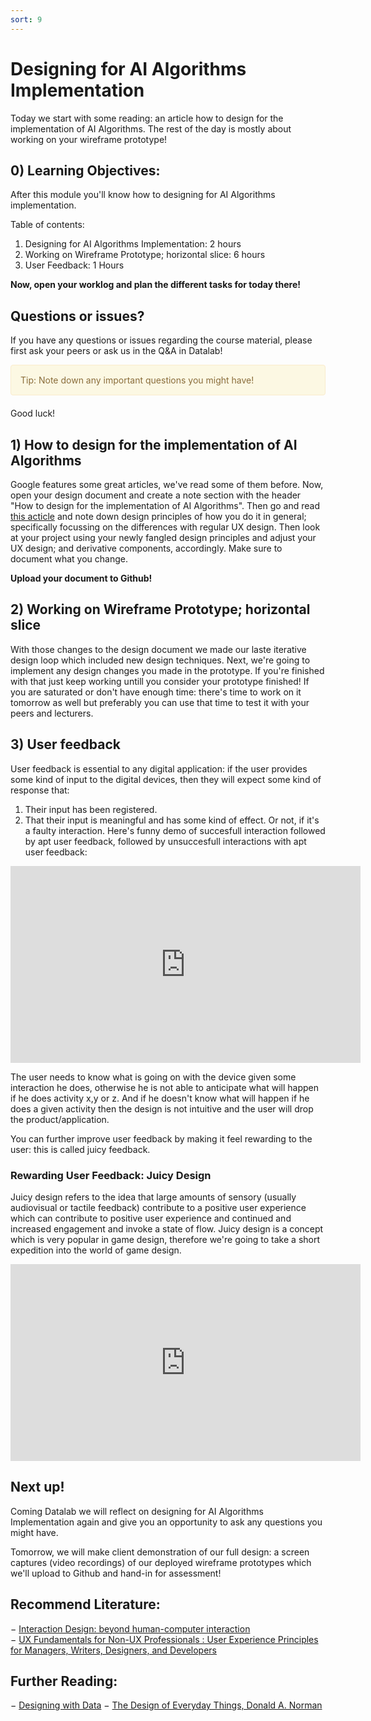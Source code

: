 ```yaml
---
sort: 9
---
```


# Designing for AI Algorithms Implementation
Today we start with some reading: an article how to design for the implementation of AI Algorithms. The rest of the day is mostly about working on your wireframe prototype!

## 0) Learning Objectives:
After this module you'll know how to designing for AI Algorithms implementation.

Table of contents:
1. Designing for AI Algorithms Implementation: 2 hours
2. Working on Wireframe Prototype; horizontal slice: 6 hours
3. User Feedback: 1 Hours

**Now, open your worklog and plan the different tasks for today there!**

## Questions or issues?
If you have any questions or issues regarding the course material, please first ask your peers or ask us in the Q&A in Datalab!

<div style="padding: 15px; border: 1px solid transparent; border-color: transparent; margin-bottom: 20px; border-radius: 4px; color: #8a6d3b;; background-color: #fcf8e3; border-color: #faebcc;">
Tip: Note down any important questions you might have!
 </div>

Good luck!


## 1) How to design for the implementation of AI Algorithms
Google features some great articles, we've read some of them before. Now, open your design document and create a note section with the header "How to design for the implementation of AI Algorithms". Then go and read [this acticle](https://design.google/library/simulating-intelligence/) and note down design principles of how you do it in general; specifically focussing on the differences with regular UX design. Then look at your project using your newly fangled design principles and adjust your UX design; and derivative components, accordingly. Make sure to document what you change.

**Upload your document to Github!**


## 2) Working on Wireframe Prototype; horizontal slice
With those changes to the design document we made our laste iterative design loop which included new design techniques. Next, we're going to implement any design changes you made in the prototype. If you're finished with that just keep working untill you consider your prototype finished!
If you are saturated or don't have enough time: there's time to work on it tomorrow as well but preferably you can use that time to test it with your peers and lecturers.

## 3) User feedback
User feedback is essential to any digital application: if the user provides some kind of input to the digital devices, then they will expect some kind of response that:
1. Their input has been registered.
2. That their input is meaningful and has some kind of effect. Or not, if it's a faulty interaction.
Here's funny demo of succesfull interaction followed by apt user feedback, followed by unsuccesfull interactions with apt user feedback:
<iframe width="560" height="315" src="https://www.youtube.com/embed/OAQ7l33UF3E" title="YouTube video player" frameborder="0" allow="accelerometer; autoplay; clipboard-write; encrypted-media; gyroscope; picture-in-picture" allowfullscreen></iframe>

The user needs to know what is going on with the device given some interaction he does, otherwise he is not able to anticipate what will happen if he does activity x,y or z. And if he doesn't know what will happen if he does a given activity then the design is not intuitive and the user will drop the product/application.

You can further improve user feedback by making it feel rewarding to the user: this is called juicy feedback.

### Rewarding User Feedback: Juicy Design
Juicy design refers to the idea that large amounts of sensory (usually audiovisual or tactile feedback) contribute to a positive user experience which can contribute to positive user experience and
continued and increased engagement and invoke a state of flow. Juicy design is a concept which is very popular in game design, therefore we're going to take a short expedition into the world of game design.
<iframe width="560" height="315" src="https://www.youtube.com/embed/Fy0aCDmgnxg" title="YouTube video player" frameborder="0" allow="accelerometer; autoplay; clipboard-write; encrypted-media; gyroscope; picture-in-picture" allowfullscreen></iframe>

## Next up!
Coming Datalab we will reflect on designing for AI Algorithms Implementation again and give you an opportunity to ask any questions you might have.

Tomorrow, we will make client demonstration of our full design: a screen captures (video recordings) of our deployed wireframe prototypes which we'll upload to Github and hand-in for assessment!


## Recommend Literature:
−	[Interaction Design: beyond human-computer interaction](https://login.proxy1.dom1.nhtv.nl/login?url=https://search.ebscohost.com/login.aspx?direct=true&db=cat01829a&AN=buas.303541695&site=eds-live)   
−	[UX Fundamentals for Non-UX Professionals : User Experience Principles for Managers, Writers, Designers, and Developers](https://login.proxy1.dom1.nhtv.nl/login?url=https://search.ebscohost.com/login.aspx?direct=true&db=edsebk&AN=1892077&site=eds-live)

## Further Reading:
−	[Designing with Data](http://shop.oreilly.com/product/0636920026228.do)
−	[The Design of Everyday Things, Donald A. Norman](https://login.proxy1.dom1.nhtv.nl/login?url=https://search.ebscohost.com/login.aspx?direct=true&db=cat01829a&AN=buas.393706974&site=eds-live)
